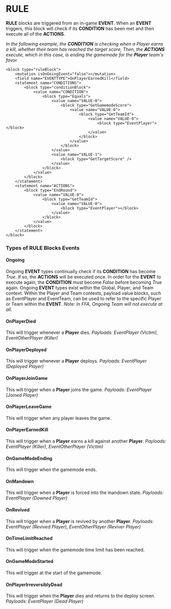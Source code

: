 # RULE

**RULE** blocks are triggered from an in-game **EVENT**. When an **EVENT** triggers, this block will check if its **CONDITION** has been met and then execute all of the **ACTIONS**.  
  
_In the following example, the **CONDITION** is checking when a Player earns a kill, whether their team has reached the target score, Then, the **ACTIONS** execute, which in this case, is ending the gamemode for the **Player** team\'s favor._

```blockly
<block type="ruleBlock">
	<mutation isOnGoingEvent="false"></mutation>
    <field name="EVENTTYPE">OnPlayerEarnedKill</field>
    <statement name="CONDITIONS">
        <block type="conditionBlock">
            <value name="CONDITION">
                <block type="Equals">
                    <value name="VALUE-0">
                        <block type="GetGamemodeScore">
							<value name="VALUE-0">
								<block type="GetTeamId">
									<value name="VALUE-0">
										<block type="EventPlayer"></block>
									</value>
								</block>
							</value>
						</block>
                    </value>
                    <value name="VALUE-1">
                        <block type="GetTargetScore" />
                    </value>
                </block>
            </value>
        </block>
    </statement>
	<statement name="ACTIONS">
        <block type="EndRound">
            <value name="VALUE-0">
                <block type="GetTeamId">
					<value name="VALUE-0">
						<block type="EventPlayer"></block>
					</value>
				</block>
            </value>
        </block>
    </statement>
</block>
```

### Types of **RULE** Blocks Events

#### Ongoing

Ongoing **EVENT** types continually check if its **CONDITION** has become _True_. If so, the **ACTIONS** will be executed once. In order for the **EVENT** to execute again, the **CONDITION** must become _False_ before becoming _True_ again. Ongoing **EVENT** types exist within the  Global, Player, and Team context. Within the Player and Team contexts, payload value blocks, such as EventPlayer and EventTeam, can be used to refer to the specific Player or Team within the **EVENT**. _Note: In FFA, Ongoing Team will not execute at all._

#### OnPlayerDied

This will trigger whenever a **Player** dies. _Payloads: EventPlayer (Victim), EventOtherPlayer (Killer)_

#### OnPlayerDeployed

This will trigger whenever a **Player** deploys. _Payloads: EventPlayer (Deployed Player)_

#### OnPlayerJoinGame

This will trigger when a **Player** joins the game. _Payloads: EventPlayer (Joined Player)_

#### OnPlayerLeaveGame

This will trigger when any player leaves the game.

#### OnPlayerEarnedKill

This will trigger when a **Player** earns a kill against another **Player**. _Payloads: EventPlayer (Killer), EventOtherPlayer (Victim)_

#### OnGameModeEnding

This will trigger when the gamemode ends.

#### OnMandown

This will trigger when a **Player** is forced into the mandown state. _Payloads: EventPlayer  (Downed Player)_

#### OnRevived

This will trigger when a **Player** is revived by another **Player**. _Payloads: EventPlayer (Revived Player), EventOtherPlayer (Reviver Player)_

#### OnTimeLimitReached

This will trigger when the gamemode time limit has been reached.

#### OnGameModeStarted

This will trigger at the start of the gamemode.

#### OnPlayerIrreversiblyDead

This will trigger when the **Player** dies and returns to the deploy screen. _Payloads: EventPlayer (Dead Player)_

